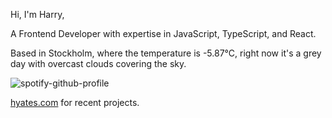 Hi, I'm Harry,

A Frontend Developer with expertise in JavaScript, TypeScript, and React.

<!-- WEATHER_START -->
Based in Stockholm, where the temperature is -5.87°C, right now it's a grey day with overcast clouds covering the sky.
<!-- WEATHER_END -->

<p align="left">
  <a>
    <img src="https://spotify-github-profile.vercel.app/api/view?uid=bigbello&cover_image=true&theme=natemoo-re&show_offline=true&background_color=121212&interchange=false&bar_color=53b14f&bar_color_cover=false" alt="spotify-github-profile">
  </a>
</p>

[hyates.com](http://hyates.com) for recent projects.




